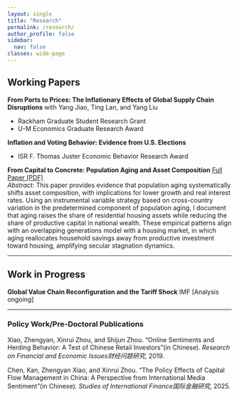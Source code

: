 ```yaml
---
layout: single
title: "Research"
permalink: /research/
author_profile: false
sidebar:
  nav: false
classes: wide-page
---
```


## Working Papers

**From Ports to Prices: The Inflationary Effects of Global Supply Chain Disruptions** with Yang Jiao, Ting Lan, and Yang Liu  
- Rackham Graduate Student Research Grant
- U-M Economics Graduate Research Award 

**Inflation and Voting Behavior: Evidence from U.S. Elections**  
- ISR F. Thomas Juster Economic Behavior Research Award

**From Capital to Concrete: Population Aging and Asset Composition** [Full Paper (PDF)](/files/aging_asset_comp.pdf)  
*Abstract:* This paper provides evidence that population aging systematically shifts asset composition, with implications for lower growth and real interest rates. Using an instrumental variable strategy based on cross-country variation in the predetermined component of population aging, I document that aging raises the share of residential housing assets while reducing the share of productive capital in national wealth. These empirical patterns align with an overlapping generations model with a housing market, in which aging reallocates household savings away from productive investment toward housing, amplifying secular stagnation dynamics.

---

## Work in Progress

**Global Value Chain Reconfiguration and the Tariff Shock** IMF [Analysis ongoing]

---

### Policy Work/Pre-Doctoral Publications

Xiao, Zhengyan, Xinrui Zhou, and Shijun Zhou. “Online Sentiments and Herding Behavior: A Test of Chinese Retail Investors”(in Chinese). *Research on Financial and Economic Issues财经问题研究*, 2019.

Chen, Kan, Zhengyan Xiao, and Xinrui Zhou. “The Policy Effects of Capital Flow Management in China: A Perspective from International Media Sentiment”(in Chinese). *Studies of International Finance国际金融研究*, 2025.


<!--
## Policy Publications at the IMF
*This section is currently under embargo.*
-->
